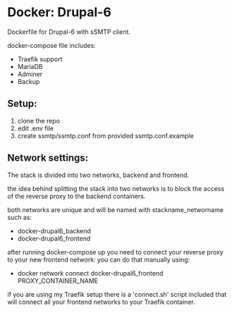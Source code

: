 # Docker: Drupal-6
Dockerfile for Drupal-6 with sSMTP client.

docker-compose file includes:
 - Traefik support
 - MariaDB
 - Adminer
 - Backup

## Setup:
1. clone the repo
2. edit .env file
3. create ssmtp/ssmtp.conf from provided ssmtp.conf.example

## Network settings:
The stack is divided into two networks, backend and frontend.

the idea behind splitting the stack into two networks
is to block the access of the reverse proxy to the backend containers.

both networks are unique and will be named with stackname_networname such as:

- docker-drupal6_backend
- docker-drupal6_frontend

after running docker-compose up you need to connect your reverse proxy to your new frontend network:
 you can do that manually using:
 - docker network connect docker-drupal6_frontend PROXY_CONTAINER_NAME

if you are using my Traefik setup there is a 'connect.sh' script included
that will connect all your frontend networks to your Traefik container.
